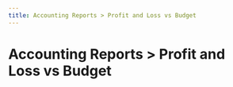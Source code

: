 ```yaml
---
title: Accounting Reports > Profit and Loss vs Budget
---
```


# Accounting Reports > Profit and Loss vs Budget

